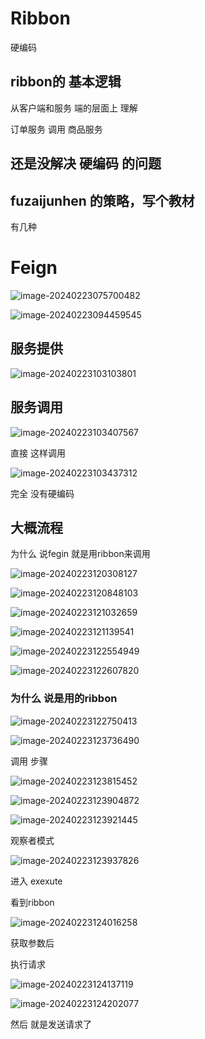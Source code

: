 # Ribbon

硬编码





## ribbon的 基本逻辑 

从客户端和服务 端的层面上 理解 

订单服务  调用  商品服务  



## 还是没解决 硬编码 的问题

## fuzaijunhen  的策略，写个教材

有几种









# Feign









![image-20240223075700482](https://raw.githubusercontent.com/Eat-garlic/picture/master/CWZJ/20240223075700.png)

![image-20240223094459545](https://raw.githubusercontent.com/Eat-garlic/picture/master/CWZJ/20240223094459.png)









## 服务提供

![image-20240223103103801](https://raw.githubusercontent.com/Eat-garlic/picture/master/CWZJ/20240223103103.png)







## 服务调用 

![image-20240223103407567](https://raw.githubusercontent.com/Eat-garlic/picture/master/CWZJ/20240223103407.png)



直接 这样调用  

![image-20240223103437312](https://raw.githubusercontent.com/Eat-garlic/picture/master/CWZJ/20240223103437.png)

完全 没有硬编码 







## 大概流程

为什么 说fegin 就是用ribbon来调用 

![image-20240223120308127](https://raw.githubusercontent.com/Eat-garlic/picture/master/CWZJ/20240223120308.png)





![image-20240223120848103](https://raw.githubusercontent.com/Eat-garlic/picture/master/CWZJ/20240223120848.png)

![image-20240223121032659](https://raw.githubusercontent.com/Eat-garlic/picture/master/CWZJ/20240223121032.png)

![image-20240223121139541](https://raw.githubusercontent.com/Eat-garlic/picture/master/CWZJ/20240223121139.png)







![image-20240223122554949](https://raw.githubusercontent.com/Eat-garlic/picture/master/CWZJ/20240223122555.png)







![image-20240223122607820](https://raw.githubusercontent.com/Eat-garlic/picture/master/CWZJ/20240223122607.png)







### 为什么 说是用的ribbon

![image-20240223122750413](https://raw.githubusercontent.com/Eat-garlic/picture/master/CWZJ/20240223122750.png)





![image-20240223123736490](https://raw.githubusercontent.com/Eat-garlic/picture/master/CWZJ/20240223123736.png)







调用 步骤

![image-20240223123815452](https://raw.githubusercontent.com/Eat-garlic/picture/master/CWZJ/20240223123815.png)

![image-20240223123904872](https://raw.githubusercontent.com/Eat-garlic/picture/master/CWZJ/20240223123904.png)

![image-20240223123921445](https://raw.githubusercontent.com/Eat-garlic/picture/master/CWZJ/20240223123921.png)







观察者模式 

![image-20240223123937826](https://raw.githubusercontent.com/Eat-garlic/picture/master/CWZJ/20240223123937.png)

进入 exexute



看到ribbon

![image-20240223124016258](https://raw.githubusercontent.com/Eat-garlic/picture/master/CWZJ/20240223124016.png)

获取参数后

执行请求

![image-20240223124137119](https://raw.githubusercontent.com/Eat-garlic/picture/master/CWZJ/20240223124137.png)

![image-20240223124202077](https://raw.githubusercontent.com/Eat-garlic/picture/master/CWZJ/20240223124202.png)

然后 就是发送请求了 